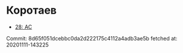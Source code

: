 # Коротаев
- [28: AC](28.md)

Commit: 8d65f051dcebbc0da2d222175c4112a4adb3ae5b
 fetched at: 20201111-143225
